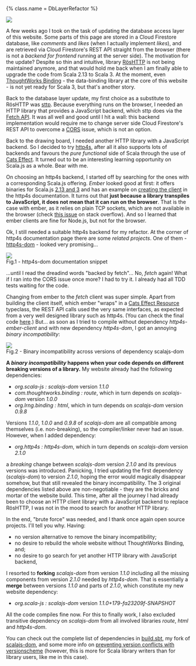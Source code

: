 {%
  class.name = DbLayerRefactor
%}
<div class="aside">
  <img src="/img/refactoring.png" />
</div>

A few weeks ago I took on the task of updating the database access layer of this website. Some parts of this page are
stored in a Cloud Firestore database, like *comments* and *likes* (when I actually implement *likes*), and are retrieved
via Cloud Firestore's REST API straight from the browser (there is not a *backend for frontend* running at the server
side). The motivation for the update? Despite so thin and intuitive, library [RösHTTP](https://github.com/hmil/RosHTTP)
is not being maintained anymore, and that would hold me back when I am finally able to upgrade the code from Scala 2.13
to Scala 3. At the moment, even [ThoughtWorks Binding](https://github.com/ThoughtWorksInc/Binding.scala) - the
data-binding library at the core of this website - is not yet ready for Scala 3, but that's another story.

Back to the database layer update, my first choice as a substitute to RösHTTP was
[sttp](https://sttp.softwaremill.com/en/v2/). Because everything runs on the browser, I needed an HTTP library that
provides a JavaScript backend, which sttp does via the
[Fetch API](https://sttp.softwaremill.com/en/v2/backends/javascript/fetch.html). It was all well and good until I hit a
wall: this backend implementation would require me to change server side Cloud Firestore's REST API to overcome a
[CORS](https://developer.mozilla.org/en-US/docs/Web/HTTP/CORS) issue, which is not an option.

Back to the drawing board, I needed another HTTP library with a JavaScript backend. So I decided to try
[http4s](https://http4s.org/), after all it also supports lots of backends and favours the *pure functional* side of
Scala through the use of [Cats Effect](https://typelevel.org/cats-effect/). It turned out to be an interesting
learning opportunity on Scala.js as a whole. Bear with me.

On choosing an http4s backend, I started off by searching for the ones with a corresponding Scala.js offering. *Ember*
looked good at first: it offers binaries for Scala.js
[2.13 and 3](https://http4s.org/v1/docs/client.html#creating-the-client) and has an
example on [creating the client](https://http4s.org/v1/docs/client.html#creating-the-client) in the http4s
documentation. It turns out that **just because a library transpiles to JavaScript, it does not mean that it can run on
the browser**. That is the case with ember, as it relies on plain TCP sockets, which are not available in the browser
(check [this issue](https://stackoverflow.com/questions/40599069/node-js-net-socket-is-not-a-constructor) on stack
overflow). And so I learned that ember clients are fine for Node.js, but not for the browser.

Ok, I still needed a suitable http4s backend for my refactor. At the corner of http4s documentation page there are some
*related projects*. One of them - [http4s-dom](https://http4s.github.io/http4s-dom/) - looked very promising...

<div class="aside">
  <img src="/img/http4s-dom.png" />
  <figcaption>Fig.1 - http4s-dom documentation snippet</figcaption>
</div>

...until I read the dreadind words "backed by fetch"... No, *fetch* again! What if I ran into the CORS issue once more?
I had to try it. I already had all TDD tests waiting for the code.

Changing from ember to the *fetch* client was super simple. Apart from building the client itself, which ember "wraps"
in a [Cats Effect Resource](https://typelevel.org/cats-effect/docs/std/resource) typeclass, the REST API calls used the
very same interfaces, as expected from a very well designed library such as http4s. (You can check the final code
[here](https://github.com/talestonini/talestonini.com/blob/master/src/main/scala/com/talestonini/db/CloudFirestore.scala).)
But... as soon as I tried to compile without dependency *http4s-ember-client* and with new dependency *http4s-dom*, I
got an annoying *binary incompatibility*:

<div class="aside">
  <img src="/img/binary-incompatibility.png" />
  <figcaption>Fig.2 - Binary incompatibility across versions of dependency scalajs-dom</figcaption>
</div>

**A *binary incompatibility* happens when your code depends on different breaking versions of a library.** My website
already had the following dependencies:

- *org.scala-js : scalajs-dom* version *1.1.0*
- *com.thoughtworks.binding : route*, which in turn depends on *scalajs-dom* version *1.0.0*
- *org.lrng.binding : html*, which in turn depends on *scalajs-dom* version *0.9.8*

Versions *1.1.0*, *1.0.0* and *0.9.8* of *scalajs-dom* are all compatible among themselves (i.e. non-breaking), so the
compiler/linker never had an issue. However, when I added dependency:

- *org.http4s : http4s-dom*, which in turn depends on *scalajs-dom* version *2.1.0*

a *breaking* change between *scalajs-dom* version *2.1.0* and its previous versions was introduced. Panicking, I tried
updating the first dependency (*scalajs-dom*) to version *2.1.0*, hoping the error would magically disappear somehow,
but that still revealed the binary incompatibility. The 3 original dependencies listed above are non-negotiable - they
are the bricks and mortar of the website build. This time, after all the journey I had already been to choose an HTTP
client library with a JavaScript backend to replace RösHTTP, I was not in the mood to search for another HTTP library.

In the end, "brute force" was needed, and I thank once again open source projects. I'll tell you why. Having:

- no version alternative to remove the binary incompatibility;
- no desire to rebuild the whole website without ThoughtWorks Binding, and;
- no desire to go search for yet another HTTP library with JavaScript backend,

I resorted to **forking** *scalajs-dom* from version *1.1.0* including all the missing components from version *2.1.0*
needed by *http4s-dom*. That is essentially a **merge** between versions *1.1.0* and parts of *2.1.0*, which constitute
my new website dependency:

- *org.scala-js : scalajs-dom* version *1.1.0+179-fa23209f-SNAPSHOT*

All the code compiles fine now. For this to finally work, I also excluded transitive dependency on *scalajs-dom* from
all involved libraries *route*, *html* and *http4s-dom*.

You can check out the complete list of dependencies in
[build.sbt](https://github.com/talestonini/talestonini.com/blob/master/build.sbt), my fork of
[scalajs-dom](https://github.com/talestonini/scala-js-dom), and some more info on
[preventing version conflicts with versionscheme](https://www.scala-lang.org/blog/2021/02/16/preventing-version-conflicts-with-versionscheme.html)
(however, this is more for Scala library writers than for library users, like me in this case).
